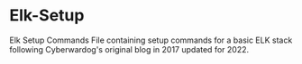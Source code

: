 # Elk-Setup
Elk Setup Commands
File containing setup commands for a basic ELK stack following Cyberwardog's original blog in 2017 updated for 2022.
